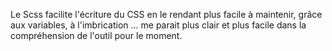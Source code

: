 Le Scss facilite l'écriture du CSS en le rendant plus facile à maintenir, grâce aux variables, à l'imbrication ... me parait plus clair et plus facile dans la compréhension de l'outil pour le moment.
